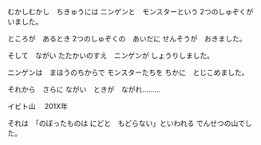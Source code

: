 むかしむかし　ちきゅうには
ニンゲンと　モンスターという
2つのしゅぞくが　いました。

ところが　あるとき
2つのしゅぞくの　あいだに
せんそうが　おきました。

そして　ながい
たたかいのすえ　ニンゲンが
しょうりしました。

ニンゲンは　まほうのちからで
モンスターたちを
ちかに　とじこめました。

それから　さらに
ながい　ときが　ながれ………


イビト山
　201X年

それは　「のぼったものは
にどと　もどらない」といわれる
でんせつの山でした。


